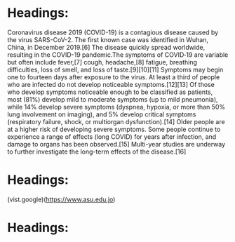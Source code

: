 # Headings:

Coronavirus disease 2019 (COVID-19) is a contagious disease caused by the virus SARS-CoV-2. The first known case was identified in Wuhan, China, in December 2019.[6] The disease quickly spread worldwide, resulting in the COVID-19 pandemic.The symptoms of COVID‑19 are variable but often include fever,[7] cough, headache,[8] fatigue, breathing difficulties, loss of smell, and loss of taste.[9][10][11] Symptoms may begin one to fourteen days after exposure to the virus. At least a third of people who are infected do not develop noticeable symptoms.[12][13] Of those who develop symptoms noticeable enough to be classified as patients, most (81%) develop mild to moderate symptoms (up to mild pneumonia), while 14% develop severe symptoms (dyspnea, hypoxia, or more than 50% lung involvement on imaging), and 5% develop critical symptoms (respiratory failure, shock, or multiorgan dysfunction).[14] Older people are at a higher risk of developing severe symptoms. Some people continue to experience a range of effects (long COVID) for years after infection, and damage to organs has been observed.[15] Multi-year studies are underway to further investigate the long-term effects of the disease.[16]

# Headings:


(vist.google)(https://www.asu.edu.jo)


# Headings:

